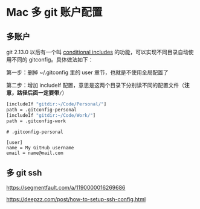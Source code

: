 # Mac 多 git 账户配置

## 多账户

git 2.13.0 以后有一个叫 [conditional includes](https://git-scm.com/docs/git-config#_includes) 的功能，可以实现不同目录自动使用不同的 gitconfig。具体做法如下：

第一步：删掉 ~/.gitconfig 里的 user 章节，也就是不使用全局配置了

第二步：增加 includeIf 配置，意思是这两个目录下分别读不同的配置文件（**注意，路径后面一定要带`/`**）

```bash
[includeIf "gitdir:~/Code/Personal/"]
path = .gitconfig-personal
[includeIf "gitdir:~/Code/Work/"]
path = .gitconfig-work
```

```base
# .gitconfig-personal

[user]
name = My GitHub username
email = name@mail.com
```



## 多 git ssh

<https://segmentfault.com/a/1190000016269686>

<https://deepzz.com/post/how-to-setup-ssh-config.html>